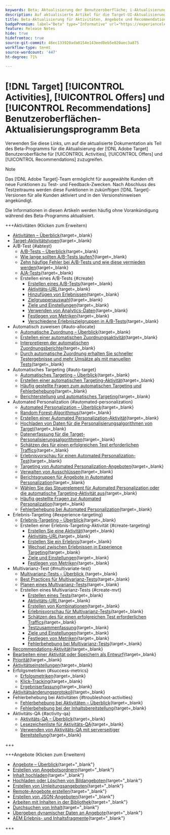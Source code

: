 ```yaml
---
keywords: Beta; Aktualisierung der Benutzeroberfläche; i-Aktualisierung;
description: Auf aktualisierte Artikel für die Target-UI-Aktualisierung für Aktivitäten, Angebote und Recommendations zugreifen
title: Beta-Aktualisierung für Aktivitäten, Angebote und Recommendations-Benutzeroberfläche
badgePremium: label="Beta" type="Informative" url="https://experienceleague.adobe.com/docs/target/using/introduction/intro.html?lang=en#beta newtab=true" tooltip="Erfahren Sie mehr über das Programm [!DNL Target] Beta ."
feature: Release Notes
hide: true
hidefromtoc: true
source-git-commit: 46ec133920ada0154e143eed8eb5e020aec3a875
workflow-type: tm+mt
source-wordcount: '447'
ht-degree: 71%

---
```


# [!DNL Target] [!UICONTROL Activities], [!UICONTROL Offers] und [!UICONTROL Recommendations] Benutzeroberflächen-Aktualisierungsprogramm Beta

Verwenden Sie diese Links, um auf die aktualisierte Dokumentation als Teil des Beta-Programms für die Aktualisierung der [!DNL Adobe Target] Benutzeroberfläche für [!UICONTROL Activities], [!UICONTROL Offers] und [!UICONTROL Recommendations] zuzugreifen.

>[!NOTE]
>
>Das [!DNL Adobe Target]-Team ermöglicht für ausgewählte Kunden oft neue Funktionen zu Test- und Feedback-Zwecken. Nach Abschluss des Testzeitraums werden diese Funktionen in zukünftigen [!DNL Target]-Versionen für alle Kunden aktiviert und in den Versionshinweisen angekündigt.
>
>Die Informationen in diesen Artikeln werden häufig ohne Vorankündigung während des Beta-Programms aktualisiert.

+++Aktivitäten (Klicken zum Erweitern)

+ [Aktivitäten – Überblick](c-activities/activities.md){target=_blank}
+ [Target-Aktivitätstypen](c-activities/target-activities-guide.md){target=_blank}
+ A/B-Test {#abtest}
   + [A/B-Tests – Überblick](c-activities/t-test-ab/test-ab.md){target=_blank}
   + [Wie lange sollten A/B-Tests laufen?](c-activities/t-test-ab/sample-size-determination.md){target=_blank}
   + [Zehn häufige Fehler bei A/B-Tests und wie diese vermieden werden](c-activities/t-test-ab/common-ab-testing-pitfalls.md){target=_blank}
   + [A/A-Tests](/help/main/c-activities/t-test-ab/aa-testing.md){target=_blank}
   + Erstellen eines A/B-Tests {#create}
      + [Erstellen eines A/B-Tests](c-activities/t-test-ab/t-test-create-ab/test-create-ab.md){target=_blank}
      + [Aktivitäts-URL](c-activities/t-test-ab/t-test-create-ab/ab-activity-url.md){target=_blank}
      + [Hinzufügen von Erlebnissen](c-activities/t-test-ab/t-test-create-ab/ab-add-experience.md){target=_blank}
      + [Zielgruppenauswahl](c-activities/t-test-ab/t-test-create-ab/ab-audience.md){target=_blank}
      + [Ziele und Einstellungen](c-activities/t-test-ab/t-test-create-ab/ab-goals-and-settings.md){target=_blank}
      + [Verwenden von Analytics-Daten](c-activities/t-test-ab/t-test-create-ab/create-a4t.md){target=_blank}
      + [Festlegen von Metriken](c-activities/t-test-ab/t-test-create-ab/ab-set-metrics.md){target=_blank}
      + [Verschiedene Erlebniszielgruppen in A/B-Tests](c-activities/t-test-ab/t-test-create-ab/target-experience-to-multiple-audiences.md){target=_blank}
+ Automatisch zuweisen {#auto-allocate}
   + [Automatische Zuordnung – Überblick](c-activities/automated-traffic-allocation/automated-traffic-allocation.md){target=_blank}
   + [Erstellen einer automatischen Zuordnungsaktivität](/help/main/c-activities/automated-traffic-allocation/create-auto-allocate-activity.md){target=_blank}
   + [Interpretieren der automatischen Zuordnungsberichte](c-activities/automated-traffic-allocation/determine-winner.md){target=_blank}
   + [Durch automatische Zuordnung erhalten Sie schneller Testergebnisse und mehr Umsätze als mit manuellen Tests](/help/main/c-activities/automated-traffic-allocation/faster-results-higher-revenue.md){target=_blank}
+ Automatisches Targeting {#auto-target}
   + [Automatisches Targeting – Überblick](/help/main/c-activities/auto-target/auto-target-to-optimize.md){target=_blank}
   + [Erstellen einer automatischen Targeting-Aktivität](/help/main/c-activities/auto-target/create-auto-target.md){target=_blank}
   + [Häufig gestellte Fragen zum automatischen Targeting und Fehlerbehebung](/help/main/c-activities/auto-target/auto-target-troubleshooting-faqs.md){target=_blank}
   + [Berichterstellung und automatisches Targeting](/help/main/c-activities/auto-target/reporting-and-auto-target.md){target=_blank}
+ Automated Personalization {#automated-personalization}
   + [Automated Personalization – Überblick](c-activities/t-automated-personalization/automated-personalization.md){target=_blank}
   + [Random Forest-Algorithmus](c-activities/t-automated-personalization/algo-random-forest.md){target=_blank}
   + [Erstellen einer Automated Personalization-Aktivität](c-activities/t-automated-personalization/create-ap-activity.md){target=_blank}
   + [Hochladen von Daten für die Personalisierungsalgorithmen von Target](c-activities/t-automated-personalization/uploading-data-for-the-target-personalization-algorithms.md){target=_blank}
   + [Datenerfassung für die Target-Personalisierungsalgorithmen](c-activities/t-automated-personalization/ap-data.md){target=_blank}
   + [Schätzen des für einen erfolgreichen Test erforderlichen Traffics](c-activities/t-automated-personalization/ap-traffic-estimator.md){target=_blank}
   + [Erlebnisvorschau für einen Automated Personalization-Test](c-activities/t-automated-personalization/ap-preview-experiences.md){target=_blank}
   + [Targeting von Automated Personalization-Angeboten](c-activities/t-automated-personalization/ap-target-offers.md){target=_blank}
   + [Verwalten von Ausschlüssen](c-activities/t-automated-personalization/managing-exclusions.md){target=_blank}
   + [Berichtsgruppen für Angebote in Automated Personalization](/help/main/c-activities/t-automated-personalization/offer-reporting-groups-in-automated-personalization.md){target=_blank}
   + [Wählen Sie das Steuerelement für Automated Personalization oder die automatische Targeting-Aktivität aus](c-activities/t-automated-personalization/experience-as-control.md){target=_blank}
   + [Häufig gestellte Fragen zur Automated Personalization](c-activities/t-automated-personalization/automated-personalization-faq.md){target=_blank}
   + [Fehlerbehebung bei Automated Personalization](c-activities/t-automated-personalization/ap-trouble.md){target=_blank}
+ Erlebnis-Targeting {#experience-targeting}
   + [Erlebnis-Targeting – Überblick](c-activities/t-experience-target/experience-target.md){target=_blank}
   + Erstellen einer Erlebnis-Targeting-Aktivität {#create-targeting}
      + [Erstellen Sie eine Aktivität](c-activities/t-experience-target/t-xt-create/xt-create.md){target=_blank}
      + [Aktivitäts-URL](c-activities/t-experience-target/t-xt-create/xt-activity-url.md){target=_blank}
      + [Erstellen Sie ein Erlebnis](c-activities/t-experience-target/t-xt-create/xt-add-experience.md){target=_blank}
      + [Wechsel zwischen Erlebnissen in Experience Targeting](c-activities/t-experience-target/t-xt-create/xt-switching-experiences.md){target=_blank}
      + [Ziele und Einstellungen](c-activities/t-experience-target/t-xt-create/xt-goals-and-settings.md){target=_blank}
      + [Festlegen von Metriken](c-activities/t-experience-target/t-xt-create/xt-set-metrics.md){target=_blank}
+ Multivarianz-Test {#multivariate-test}
   + [Multivarianz-Tests – Überblick ](c-activities/c-multivariate-testing/multivariate-testing.md){target=_blank}
   + [Best Practices für Multivarianz-Tests](c-activities/c-multivariate-testing/best-practices.md){target=_blank}
   + [Planen eines Multivarianz-Tests](c-activities/c-multivariate-testing/plan-mvt.md){target=_blank}
   + Erstellen eines Multivarianz-Tests {#create-mvt}
      + [Erstellen eines Tests](c-activities/c-multivariate-testing/t-create-multivariate-test/create-multivariate-test.md){target=_blank}
      + [Aktivitäts-URL](c-activities/c-multivariate-testing/t-create-multivariate-test/url.md){target=_blank}
      + [Erstellen von Kombinationen](c-activities/c-multivariate-testing/t-create-multivariate-test/add-offers.md){target=_blank}
      + [Erlebnisvorschau für Multivarianz-Tests](c-activities/c-multivariate-testing/t-create-multivariate-test/preview-experiences.md){target=_blank}
      + [Schätzen des für einen erfolgreichen Test erforderlichen Traffics](c-activities/c-multivariate-testing/t-create-multivariate-test/traffic-estimator.md){target=_blank}
      + [Testzusammenfassung](c-activities/c-multivariate-testing/t-create-multivariate-test/test-summary.md){target=_blank}
      + [Ziele und Einstellungen](c-activities/c-multivariate-testing/t-create-multivariate-test/goals-and-settings.md){target=_blank}
      + [Festlegen von Metriken](c-activities/c-multivariate-testing/t-create-multivariate-test/mvt-set-metrics.md){target=_blank}
      + [Fehlerbehebung bei Multivarianz-Tests](c-activities/c-multivariate-testing/t-create-multivariate-test/troubleshooting.md){target=_blank}
+ [Recommendations-Aktivität](c-activities/recommendations-activity.md){target=_blank}
+ [Bearbeiten einer Aktivität oder Speichern als Entwurf](c-activities/edit-activity.md){target=_blank}
+ [Priorität](c-activities/priority.md){target=_blank}
+ [Aktivitätseinstellungen](c-activities/activity-settings.md){target=_blank}
+ Erfolgsmetriken {#success-metrics}
   + [Erfolgsmetriken](c-activities/r-success-metrics/success-metrics.md){target=_blank}
   + [Klick-Tracking](c-activities/r-success-metrics/click-tracking.md){target=_blank}
   + [Ergebniserfassung](c-activities/r-success-metrics/capture-score.md){target=_blank}
+ [Aktivitätsänderungsprotokoll](c-activities/change-log.md){target=_blank}
+ Fehlerbehebung bei Aktivitäten {#troubleshoot-activities}
   + [Fehlerbehebung bei Aktivitäten – Überblick](c-activities/c-troubleshooting-activities/troubleshooting-activities.md){target=_blank}
   + [Fehlerbehebung bei der Inhaltsbereitstellung](c-activities/c-troubleshooting-activities/content-trouble.md){target=_blank}
+ Aktivitäts-QA {#activity-qa}
   + [Aktivitäts-QA – Überblick](c-activities/c-activity-qa/activity-qa.md){target=_blank}
   + [Lesezeichenliste für Aktivitäts-QA](c-activities/c-activity-qa/activity-qa-bookmark.md){target=_blank}
   + [Verwenden von Aktivitäts-QA mit serverseitiger Bereitstellung](c-activities/c-activity-qa/use-qa-mode-with-server-side-delivery.md){target=_blank}

+++

+++Angebote (Klicken zum Erweitern)

+ [Angebote – Überblick](/help/main/c-experiences/c-manage-content/manage-content-beta.md){target="_blank"}
+ [Erstellen von Angebotsordnern](/help/main/c-experiences/c-manage-content/create-content-folder-beta.md){target="_blank"}
+ [Inhalt hochladen](/help/main/c-experiences/c-manage-content/assets-upload-beta.md){target="_blank"}
+ [Hochladen oder Löschen von Bildangeboten](/help/main/c-experiences/c-manage-content/assets-upload-beta.md){target="_blank"}
+ [Erstellen von Umleitungsangeboten](/help/main/c-experiences/c-manage-content/offer-redirect-beta.md){target="_blank"}
+ [Remote-Angebote erstellen](/help/main/c-experiences/c-manage-content/about-remote-offers-beta.md){target="_blank"}
+ [Erstellen von JSON-Angeboten](/help/main/c-experiences/c-manage-content/create-json-offer-beta.md){target="_blank"}
+ [Arbeiten mit Inhalten in der Bibliothek](/help/main/c-experiences/c-manage-content/assets-working-beta.md){target="_blank"}
+ [Durchsuchen von Inhalt](/help/main/c-experiences/c-manage-content/filter-and-search-content.md){target="_blank"}
+ [Übergeben dynamischer Daten an Angebote](/help/main/c-experiences/c-manage-content/passing-profile-attributes-to-the-html-offer.md){target="_blank"}
+ [AEM Erlebnis- und Inhaltsfragmente](/help/main/c-experiences/c-manage-content/aem-experience-fragments.md){target="_blank"}

+++


